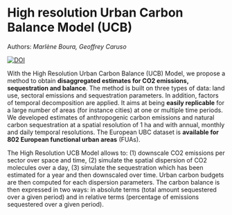# High resolution Urban Carbon Balance Model (UCB)

Authors: *Marlène Boura, Geoffrey Caruso* 

[![DOI](https://zenodo.org/badge/405045737.svg)](https://zenodo.org/badge/latestdoi/405045737)


With the High Resolution Urban Carbon Balance (UCB) Model, we propose a method to obtain **disaggregated estimates for CO2 emissions, sequestration and balance**. The method is built on three types of data: land use, sectoral emissions and sequestration parameters. In addition, factors of temporal decomposition are applied. It aims at being **easily replicable** for a large number of areas (for instance cities) at one or multiple time periods. We developed estimates of anthropogenic carbon emissions and natural carbon sequestration at a spatial resolution of 1 ha and with annual, monthly and daily temporal resolutions. The European UBC dataset is **available for 802 European functional urban areas** (FUAs).

The High Resolution UCB Model allows to: (1) downscale CO2 emissions per sector over space and time, (2) simulate the spatial dispersion of CO2 molecules over a day, (3) simulate the sequestration which has been estimated for a year and then downscaled over time. Urban carbon budgets are then computed for each dispersion parameters. The carbon balance is then expressed in two ways: in absolute terms (total amount sequestered over a given period) and in relative terms (percentage of emissions sequestered over a given period).
